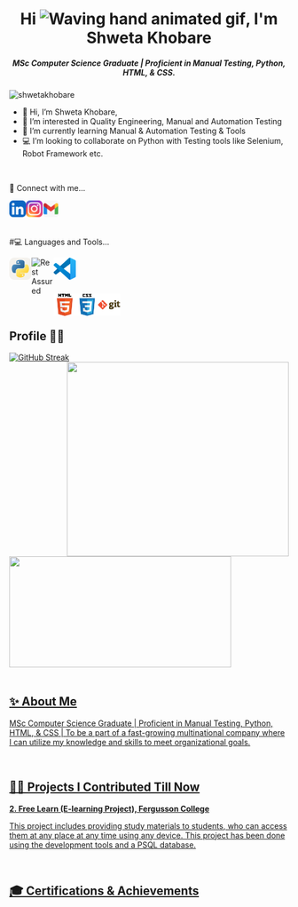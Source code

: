 <h1 align="center">Hi <img src="https://raw.githubusercontent.com/nixin72/nixin72/master/wave.gif"
         alt="Waving hand animated gif"
         height="45"
         width="45" />, I'm Shweta Khobare</h1>
<h5 align="center">
MSc Computer Science Graduate | Proficient in Manual Testing, Python, HTML, & CSS.
</h5>
<p align="left"> <img src="https://komarev.com/ghpvc/?username=shwetakhobare&label=Profile%20views&color=0e75b6&style=flat" alt="shwetakhobare" /> </p>
<p>

- 👋 Hi, I’m Shweta Khobare,
- 👀 I’m interested in Quality Engineering, Manual and Automation Testing
- 🌱 I’m currently learning Manual & Automation Testing & Tools
- 💻 I’m looking to collaborate on Python with Testing tools like Selenium, Robot Framework etc.
<br />

🔗 Connect with me...

[<img align="left" alt="# | LinkedIn" width="30px" src="https://github.com/tandpfun/skill-icons/blob/main/icons/LinkedIn.svg"/>](https://www.linkedin.com/in/shweta-khobare-880808280/)
[<img align="left" alt="#" width="30px" src="https://github.com/tandpfun/skill-icons/blob/main/icons/Instagram.svg" />]()
[<img align="left" alt="#" width="30px" src="https://github.com/tandpfun/skill-icons/blob/main/icons/Gmail-Light.svg" />](shwetakhobare123@gmail.com)

<br />
<br />
<br />

#💻 Languages and Tools...

[<img align="left" alt="Python" width="40px" src="https://github.com/tandpfun/skill-icons/blob/main/icons/Python-Light.svg"/>](https://www.python.org)
[<img align="left" alt="Rest Assured" width="40px" src="https://upload.wikimedia.org/wikipedia/commons/e/e4/Robot-framework-logo.png"/>](https://robotframework.org/)
[<img align="left" alt="Visual Studio Code" width="40px" src="https://raw.githubusercontent.com/github/explore/80688e429a7d4ef2fca1e82350fe8e3517d3494d/topics/visual-studio-code/visual-studio-code.png" />](https://code.visualstudio.com/)

<br />
<br />
<br />

[<img align="left" alt="HTML5" width="40px" src="https://raw.githubusercontent.com/github/explore/80688e429a7d4ef2fca1e82350fe8e3517d3494d/topics/html/html.png" />](https://www.w3schools.com/html/)
[<img align="left" alt="CSS3" width="40px" src="https://raw.githubusercontent.com/github/explore/80688e429a7d4ef2fca1e82350fe8e3517d3494d/topics/css/css.png" />](https://www.html.com/)
[<img align="left" alt="Git" width="40px" src="https://raw.githubusercontent.com/github/explore/80688e429a7d4ef2fca1e82350fe8e3517d3494d/topics/git/git.png" />](https://git-scm.com/)

<br />
<br />

## Profile 👀🎩
<a align= "center" href="https://github.com/shwetakhobare">
<a href="https://git.io/streak-stats"><img src="https://github-readme-streak-stats.herokuapp.com?user=shwetakhobare" alt="GitHub Streak" />
<img align="right" height="350" width="400" src="https://cdn.dribbble.com/users/2238041/screenshots/4763918/working.gif" />
</p>
<img height="200px" width="400" src="https://github-readme-stats.vercel.app/api?username=shwetakhobare&count_private=true&theme=radical&show_icons=true" />

<br />
<br />

## ✨ About Me
MSc Computer Science Graduate | Proficient in Manual Testing, Python, HTML, & CSS | To be a part of a fast-growing multinational company where I can utilize my knowledge and skills to meet organizational goals.

<br />

## 👨‍💻 Projects I Contributed Till Now
<p><b> 2. Free Learn (E-learning Project), Fergusson College </b></p>
<p> This project includes providing study materials to students, who can access them at any place at any time using any device. This project has been done using the development tools and a PSQL
database.</p> 

<br />

## 🎓 Certifications & Achievements

<!---
shwetakhobare/shwetakhobare is a ✨ special ✨ repository because its `README.md` (this file) appears on your GitHub profile.
You can click the Preview link to take a look at your changes.
--->

